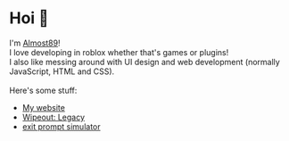 # Hoi 👋
I'm [Almost89](https://almost89.github.io)!
<br/>
I love developing in roblox whether that's games or plugins!<br/>
I also like messing around with UI design and web development (normally JavaScript, HTML and CSS).<br/>
<br/>
Here's some stuff:
- [My website](https://almost89.github.io)
- <a href="https://www.roblox.com/games/8452582545/wo" target="_blank">Wipeout: Legacy</a>
- <a href="https://www.roblox.com/games/10877886306/eps" target="_blank">exit prompt simulator</a>

